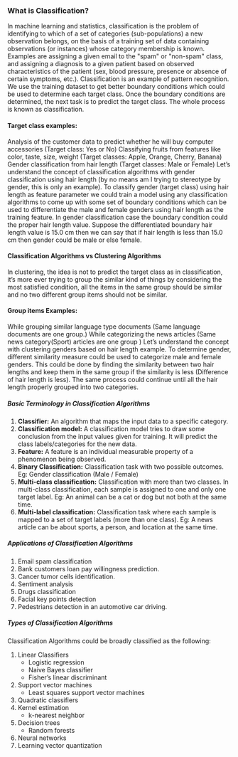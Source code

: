 ### What is Classification? 
In machine learning and statistics, classification is the problem of identifying to which of a set of categories (sub-populations) a new observation belongs, on the basis of a training set of data containing observations (or instances) whose category membership is known. Examples are assigning a given email to the "spam" or "non-spam" class, and assigning a diagnosis to a given patient based on observed characteristics of the patient (sex, blood pressure, presence or absence of certain symptoms, etc.). Classification is an example of pattern recognition.
We use the training dataset to get better boundary conditions which could be used to determine each target class. Once the boundary conditions are determined, the next task is to predict the target class. The whole process is known as classification.

#### Target class examples:

Analysis of the customer data to predict whether he will buy computer accessories (Target class: Yes or No)
Classifying fruits from features like color, taste, size, weight (Target classes: Apple, Orange, Cherry, Banana)
Gender classification from hair length (Target classes: Male or Female)
Let’s understand the concept of classification algorithms with gender classification using hair length (by no means am I trying to stereotype by gender, this is only an example). To classify gender (target class) using hair length as feature parameter we could train a model using any classification algorithms to come up with some set of boundary conditions which can be used to differentiate the male and female genders using hair length as the training feature. In gender classification case the boundary condition could the proper hair length value. Suppose the differentiated boundary hair length value is 15.0 cm then we can say that if hair length is less than 15.0 cm then gender could be male or else female.

#### Classification Algorithms vs Clustering Algorithms
In clustering, the idea is not to predict the target class as in classification, it’s more ever trying to group the similar kind of things by considering the most satisfied condition, all the items in the same group should be similar and no two different group items should not be similar.  

#### Group items Examples:

While grouping similar language type documents (Same language documents are one group.)
While categorizing the news articles (Same news category(Sport) articles are one group )
Let’s understand the concept with clustering genders based on hair length example. To determine gender, different similarity measure could be used to categorize male and female genders. This could be done by finding the similarity between two hair lengths and keep them in the same group if the similarity is less (Difference of hair length is less). The same process could continue until all the hair length properly grouped into two categories.

##### Basic Terminology in Classification Algorithms
1. **Classifier:** An algorithm that maps the input data to a specific category.
2. **Classification model:** A classification model tries to draw some conclusion from the input values given for training. It will predict the class labels/categories for the new data.
3. **Feature:** A feature is an individual measurable property of a phenomenon being observed.
4. **Binary Classification:** Classification task with two possible outcomes. Eg: Gender classification (Male / Female)
5. **Multi-class classification:** Classification with more than two classes. In multi-class classification, each sample is assigned to one and only one target label. Eg: An animal can be a cat or dog but not both at the same time. 
6. **Multi-label classification:** Classification task where each sample is mapped to a set of target labels (more than one class). Eg: A news article can be about sports, a person, and location at the same time.


##### Applications of Classification Algorithms
1. Email spam classification
2. Bank customers loan pay willingness prediction.
3. Cancer tumor cells identification.
4. Sentiment analysis 
5. Drugs classification
6. Facial key points detection
7. Pedestrians detection in an automotive car driving.


##### Types of Classification Algorithms
Classification Algorithms could be broadly classified as the following:

1. Linear Classifiers
    * Logistic regression
    * Naive Bayes classifier
    * Fisher’s linear discriminant
2. Support vector machines
    * Least squares support vector machines
3. Quadratic classifiers
4. Kernel estimation
    * k-nearest neighbor 
5. Decision trees
    * Random forests
6. Neural networks
7. Learning vector quantization
